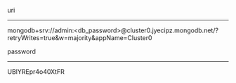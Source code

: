 uri 
****************
mongodb+srv://admin:<db_password>@cluster0.jyecipz.mongodb.net/?retryWrites=true&w=majority&appName=Cluster0

password
*****************
UBlYREpr4o40XtFR